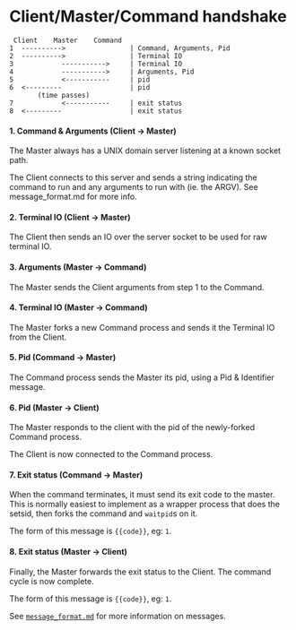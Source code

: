# Client/Master/Command handshake

     Client    Master    Command
    1  ---------->                | Command, Arguments, Pid
    2  ---------->                | Terminal IO
    3            ----------->     | Terminal IO
    4            ----------->     | Arguments, Pid
    5            <-----------     | pid
    6  <---------                 | pid
           (time passes)
    7            <-----------     | exit status
    8  <---------                 | exit status


#### 1. Command & Arguments (Client -> Master)

The Master always has a UNIX domain server listening at a known socket path.

The Client connects to this server and sends a string indicating the command to run and any arguments to run with (ie. the ARGV). See message_format.md for more info.

#### 2. Terminal IO (Client -> Master)

The Client then sends an IO over the server socket to be used for raw terminal IO.

#### 3. Arguments (Master -> Command)

The Master sends the Client arguments from step 1 to the Command.

#### 4. Terminal IO (Master -> Command)

The Master forks a new Command process and sends it the Terminal IO from the Client.

#### 5. Pid (Command -> Master)

The Command process sends the Master its pid, using a Pid & Identifier message.

#### 6. Pid (Master -> Client)

The Master responds to the client with the pid of the newly-forked Command process.

The Client is now connected to the Command process.

#### 7. Exit status (Command -> Master)

When the command terminates, it must send its exit code to the master. This is normally easiest to implement as a wrapper process that does the setsid, then forks the command and `waitpid`s on it.

The form of this message is `{{code}}`, eg: `1`.

#### 8. Exit status (Master -> Client)

Finally, the Master forwards the exit status to the Client. The command cycle is now complete.

The form of this message is `{{code}}`, eg: `1`.

See [`message_format.md`](message_format.md) for more information on messages.

